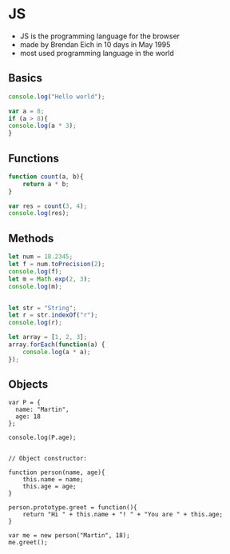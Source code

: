 # JS
* JS is the programming language for the browser
* made by Brendan Eich in 10 days in May 1995
* most used programming language in the world


## Basics
```js
console.log("Hello world");

var a = 8;
if (a > 8){
console.log(a * 3);
}
```

## Functions
```js
function count(a, b){
    return a * b;
}

var res = count(3, 4);
console.log(res);
```

## Methods
```js
let num = 18.2345;
let f = num.toPrecision(2);
console.log(f);
let m = Math.exp(2, 3);
console.log(m);


let str = "String";
let r = str.indexOf("r");
console.log(r);

let array = [1, 2, 3];
array.forEach(function(a) {
    console.log(a * a);
});
```
            
## Objects
```
var P = {
  name: "Martin",
  age: 18
};

console.log(P.age);


// Object constructor:

function person(name, age){
    this.name = name;
    this.age = age;
}

person.prototype.greet = function(){
    return "Hi " + this.name + "! " + "You are " + this.age;
}

var me = new person("Martin", 18);
me.greet();

```
